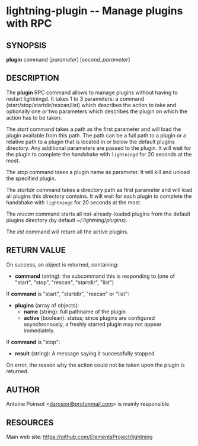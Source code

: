 lightning-plugin -- Manage plugins with RPC
===========================================

SYNOPSIS
--------

**plugin** command [*parameter*] [*second\_parameter*]

DESCRIPTION
-----------

The **plugin** RPC command allows to manage plugins without having to
restart lightningd. It takes 1 to 3 parameters: a command
(start/stop/startdir/rescan/list) which describes the action to take and
optionally one or two parameters which describes the plugin on which the
action has to be taken.

The *start* command takes a path as the first parameter and will load
the plugin available from this path. The path can be a full path to a
plugin or a relative path to a plugin that is located in or below the
default plugins directory. Any additional parameters are passed to the
plugin. It will wait for the plugin to complete the handshake with
`lightningd` for 20 seconds at the most.

The *stop* command takes a plugin name as parameter. It will kill and
unload the specified plugin.

The *startdir* command takes a directory path as first parameter and will
load all plugins this directory contains. It will wait for each plugin to
complete the handshake with `lightningd` for 20 seconds at the most.

The *rescan* command starts all not-already-loaded plugins from the
default plugins directory (by default *~/.lightning/plugins*).

The *list* command will return all the active plugins.

RETURN VALUE
------------

[comment]: # (GENERATE-FROM-SCHEMA-START)
On success, an object is returned, containing:
- **command** (string): the subcommand this is responding to (one of "start", "stop", "rescan", "startdir", "list")

If **command** is "start", "startdir", "rescan" or "list":
  - **plugins** (array of objects):
    - **name** (string): full pathname of the plugin
    - **active** (boolean): status; since plugins are configured asynchronously, a freshly started plugin may not appear immediately.

If **command** is "stop":
  - **result** (string): A message saying it successfully stopped

[comment]: # (GENERATE-FROM-SCHEMA-END)

On error, the reason why the action could not be taken upon the
plugin is returned.

AUTHOR
------

Antoine Poinsot <<darosior@protonmail.com>> is mainly responsible.

RESOURCES
---------

Main web site: <https://github.com/ElementsProject/lightning>

[comment]: # ( SHA256STAMP:a07c71d232c39c0b959d07b9391d107413841753b67443d5f3698e1afd9cd2e4)
